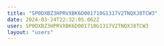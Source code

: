 ```yaml
---
title: "SP0DXBZ3HPRVXBK6D001710G1317V2TNQXJ8TCW3"
date: 2024-03-24T22:32:05.662Z
user: SP0DXBZ3HPRVXBK6D001710G1317V2TNQXJ8TCW3
layout: "users"
---
```

    